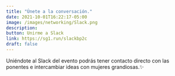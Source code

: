 ```yaml
---
title: "Únete a la conversación."
date: 2021-10-01T16:22:17-05:00
image: /images/networking/Slack.png
description: 
button: Unirme a Slack
link: https://sg1.run/slackbp2c
draft: false
---
```


Uniéndote al Slack del evento podrás tener contacto directo con las ponentes e intercambiar ideas con mujeres grandiosas.✨

